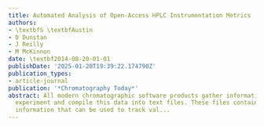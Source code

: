 ```yaml
---
title: Automated Analysis of Open-Access HPLC Instrumentation Metrics
authors:
- \textbfS \textbfAustin
- D Dunstan
- J Reilly
- M McKinnon
date: \textbf2014-08-20-01-01
publishDate: '2025-01-20T19:39:22.174790Z'
publication_types:
- article-journal
publication: '*Chromatography Today*'
abstract: All modern chromatographic software products gather information on each
  experiment and compile this data into text files. These files contain a wealth of
  information that can be used to track val...
---
```

